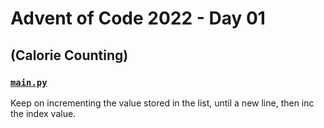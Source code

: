 # Advent of Code 2022 - Day 01
## (Calorie Counting)

### [`main.py`](main.py)
Keep on incrementing the value stored in the list, until a new line, then inc the index value.